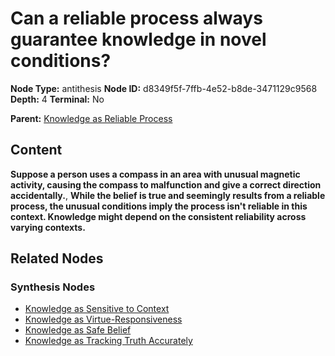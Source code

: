 # Can a reliable process always guarantee knowledge in novel conditions?

**Node Type:** antithesis
**Node ID:** d8349f5f-7ffb-4e52-b8de-3471129c9568
**Depth:** 4
**Terminal:** No

**Parent:** [Knowledge as Reliable Process](knowledge-as-reliable-process-synthesis-9027bce2-bd16-47ab-8d5f-f0e362a3e0d0.md)

## Content

**Suppose a person uses a compass in an area with unusual magnetic activity, causing the compass to malfunction and give a correct direction accidentally.**, **While the belief is true and seemingly results from a reliable process, the unusual conditions imply the process isn't reliable in this context. Knowledge might depend on the consistent reliability across varying contexts.**

## Related Nodes

### Synthesis Nodes

- [Knowledge as Sensitive to Context](knowledge-as-sensitive-to-context-synthesis-fca6a7f8-5e59-4554-9eed-c1d1918e3959.md)
- [Knowledge as Virtue-Responsiveness](knowledge-as-virtue-responsiveness-synthesis-ba7c2f7f-1842-4a0e-9d8e-cb88516b7e03.md)
- [Knowledge as Safe Belief](knowledge-as-safe-belief-synthesis-1e43bed8-b3dc-444c-8537-30b526cf4e40.md)
- [Knowledge as Tracking Truth Accurately](knowledge-as-tracking-truth-accurately-synthesis-154cd41a-2435-4bdd-8a42-1c8613e1c42f.md)
